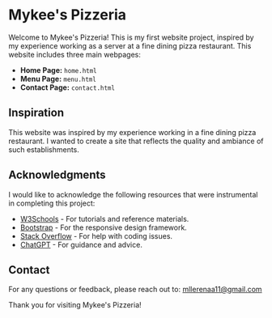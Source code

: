 # Mykee's Pizzeria

Welcome to Mykee's Pizzeria! This is my first website project, inspired by my experience working as a server at a fine dining pizza restaurant. This website includes three main webpages:

- **Home Page:** `home.html`
- **Menu Page:** `menu.html`
- **Contact Page:** `contact.html`

## Inspiration

This website was inspired by my experience working in a fine dining pizza restaurant. I wanted to create a site that reflects the quality and ambiance of such establishments.

## Acknowledgments

I would like to acknowledge the following resources that were instrumental in completing this project:

- [W3Schools](https://www.w3schools.com) - For tutorials and reference materials.
- [Bootstrap](https://getbootstrap.com) - For the responsive design framework.
- [Stack Overflow](https://stackoverflow.com) - For help with coding issues.
- [ChatGPT](https://www.chatgpt.com) - For guidance and advice.

## Contact

For any questions or feedback, please reach out to: [mllerenaa11@gmail.com](mailto:mllerenaa11@gmail.com)

Thank you for visiting Mykee's Pizzeria!